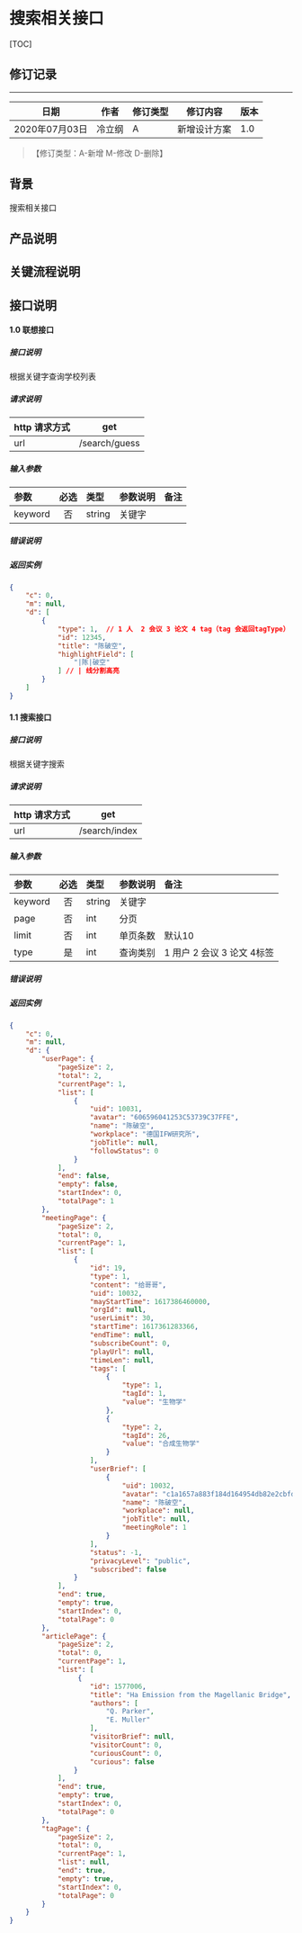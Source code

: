 # 搜索相关接口

[TOC]
## 修订记录
----
日期 | 作者 | 修订类型 | 修订内容 | 版本|
---- | ---- | ---- | ---- | ---- |
2020年07月03日|冷立纲|A|新增设计方案|1.0|

> 【修订类型：A-新增  M-修改 D-删除】

## 背景

搜索相关接口

## 产品说明



## 关键流程说明

## 接口说明



#### 1.0 联想接口

##### 接口说明

根据关键字查询学校列表

##### 请求说明

| http 请求方式          |get             |
|:------------- |:---------------:|
| url      |/search/guess |

#####  输入参数

| 参数          |必选             | 类型       | 参数说明        | 备注          |
|:-------------|:---------------:|:-------------|:-------------|:-------------|
| keyword      | 否| string  |  关键字 |   |


#####  错误说明





#####  返回实例
```json
{
    "c": 0,
    "m": null,
    "d": [
        {
            "type": 1,  // 1 人  2 会议 3 论文 4 tag（tag 会返回tagType）
            "id": 12345,
            "title": "陈破空",
            "highlightField": [
                "|陈|破空"
            ] // | 线分割高亮
        }
    ]
}
```


#### 1.1 搜索接口 

##### 接口说明

根据关键字搜索

##### 请求说明

| http 请求方式          |get             |
|:------------- |:---------------:|
| url      |/search/index |

#####  输入参数

| 参数          |必选             | 类型       | 参数说明        | 备注          |
|:-------------|:---------------:|:-------------|:-------------|:-------------|
| keyword      | 否| string  |  关键字 |   |
| page      | 否 | int  |  分页 |   |
| limit      | 否| int  |  单页条数 |  默认10 |
| type      | 是| int  |  查询类别 |  1 用户 2 会议 3 论文 4标签  |


#####  错误说明





#####  返回实例
```json
{
    "c": 0,
    "m": null,
    "d": {
        "userPage": {
            "pageSize": 2,
            "total": 2,
            "currentPage": 1,
            "list": [
                {
                    "uid": 10031,
                    "avatar": "606596041253C53739C37FFE",
                    "name": "陈破空",
                    "workplace": "德国IFW研究所",
                    "jobTitle": null,
                    "followStatus": 0
                }
            ],
            "end": false,
            "empty": false,
            "startIndex": 0,
            "totalPage": 1
        },
        "meetingPage": {
            "pageSize": 2,
            "total": 0,
            "currentPage": 1,
            "list": [
                {
                    "id": 19,
                    "type": 1,
                    "content": "给哥哥",
                    "uid": 10032,
                    "mayStartTime": 1617386460000,
                    "orgId": null,
                    "userLimit": 30,
                    "startTime": 1617361283366,
                    "endTime": null,
                    "subscribeCount": 0,
                    "playUrl": null,
                    "timeLen": null,
                    "tags": [
                        {
                            "type": 1,
                            "tagId": 1,
                            "value": "生物学"
                        },
                        {
                            "type": 2,
                            "tagId": 26,
                            "value": "合成生物学"
                        }
                    ],
                    "userBrief": [
                        {
                            "uid": 10032,
                            "avatar": "c1a1657a883f184d164954db82e2cbfd.png",
                            "name": "陈破空",
                            "workplace": null,
                            "jobTitle": null,
                            "meetingRole": 1
                        }
                    ],
                    "status": -1,
                    "privacyLevel": "public",
                    "subscribed": false
                }
            ],
            "end": true,
            "empty": true,
            "startIndex": 0,
            "totalPage": 0
        },
        "articlePage": {
            "pageSize": 2,
            "total": 0,
            "currentPage": 1,
            "list": [
                 {
                    "id": 1577006,
                    "title": "Ha Emission from the Magellanic Bridge",
                    "authors": [
                        "Q. Parker",
                        "E. Muller"
                    ],
                    "visitorBrief": null,
                    "visitorCount": 0,
                    "curiousCount": 0,
                    "curious": false
                }
            ],
            "end": true,
            "empty": true,
            "startIndex": 0,
            "totalPage": 0
        },
        "tagPage": {
            "pageSize": 2,
            "total": 0,
            "currentPage": 1,
            "list": null,
            "end": true,
            "empty": true,
            "startIndex": 0,
            "totalPage": 0
        }
    }
}
```











